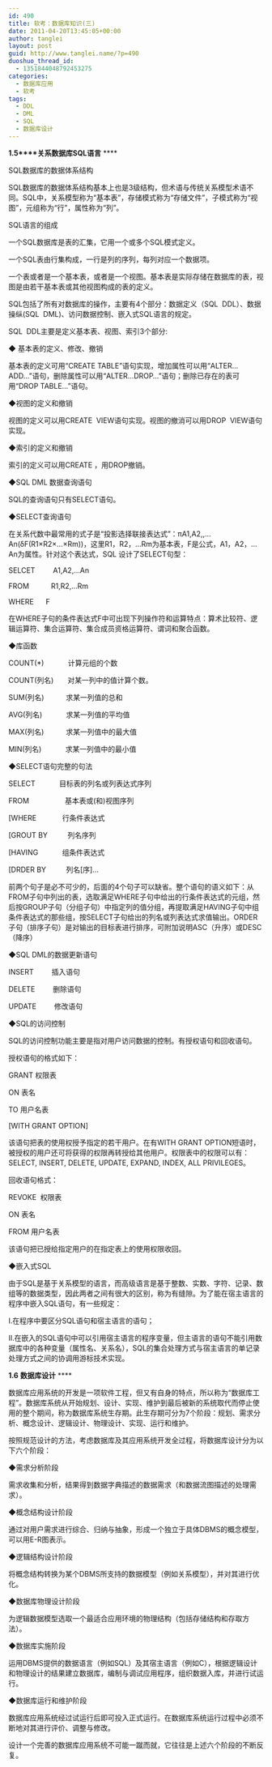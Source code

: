 ```yaml
---
id: 490
title: 软考：数据库知识(三)
date: 2011-04-20T13:45:05+00:00
author: tanglei
layout: post
guid: http://www.tanglei.name/?p=490
duoshuo_thread_id:
  - 1351844048792453275
categories:
  - 数据库应用
  - 软考
tags:
  - DDL
  - DML
  - SQL
  - 数据库设计
---
```

**1.5****关系数据库SQL语言** ****

SQL数据库的数据体系结构

SQL数据库的数据体系结构基本上也是3级结构，但术语与传统关系模型术语不同。SQL中，关系模型称为“基本表”，存储模式称为“存储文件”，子模式称为“视图”，元组称为“行”，属性称为“列”。

SQL语言的组成

一个SQL数据库是表的汇集，它用一个或多个SQL模式定义。

一个SQL表由行集构成，一行是列的序列，每列对应一个数据项。

一个表或者是一个基本表，或者是一个视图。基本表是实际存储在数据库的表，视图是由若干基本表或其他视图构成的表的定义。

SQL包括了所有对数据库的操作，主要有4个部分：数据定义（SQL  DDL）、数据操纵(SQL  DML)、访问数据控制、嵌入式SQL语言的规定。

SQL  DDL主要是定义基本表、视图、索引3个部分:

◆ 基本表的定义、修改、撤销

基本表的定义可用“CREATE TABLE”语句实现，增加属性可以用“ALTER&#8230;ADD&#8230;”语句，删除属性可以用“ALTER&#8230;DROP&#8230;”语句；删除已存在的表可用“DROP TABLE&#8230;”语句。

◆视图的定义和撤销

视图的定义可以用CREATE  VIEW语句实现。视图的撤消可以用DROP  VIEW语句实现。

◆索引的定义和撤销

索引的定义可以用CREATE ，用DROP撤销。

◆SQL DML 数据查询语句

SQL的查询语句只有SELECT语句。

◆SELECT查询语句

在关系代数中最常用的式子是“投影选择联接表达式”：πA1,A2,,&#8230;An(δF(R1×R2×&#8230;×Rm))，这里R1，R2，&#8230;Rm为基本表，F是公式，A1，A2，&#8230;An为属性。针对这个表达式，SQL 设计了SELECT句型：

SELCET         A1,A2,&#8230;An

FROM           R1,R2,&#8230;Rm

WHERE      F

在WHERE子句的条件表达式F中可出现下列操作符和运算特点：算术比较符、逻辑运算符、集合运算符、集合成员资格运算符、谓词和聚合函数。

◆库函数

COUNT(*)            计算元组的个数

COUNT(列名)       对某一列中的值计算个数。

SUM(列名)           求某一列值的总和

AVG(列名)            求某一列值的平均值

MAX(列名)           求某一列值中的最大值

MIN(列名)            求某一列值中的最小值

◆SELECT语句完整的句法

SELECT            目标表的列名或列表达式序列

FROM                  基本表或(和)视图序列

[WHERE             行条件表达式

[GROUT BY          列名序列

[HAVING            组条件表达式

[DRDER BY          列名[序]&#8230;

前两个句子是必不可少的，后面的4个句子可以缺省。整个语句的语义如下：从FROM子句中列出的表，选取满足WHERE子句中给出的行条件表达式的元组，然后按GROUP子句（分组子句）中指定列的值分组，再提取满足HAVING子句中组条件表达式的那些组，按SELECT子句给出的列名或列表达式求值输出。ORDER子句（排序子句）是对输出的目标表进行排序，可附加说明ASC（升序）或DESC（降序）

◆SQL DML的数据更新语句

INSERT         插入语句

DELETE         删除语句

UPDATE         修改语句

◆SQL的访问控制

SQL的访问控制功能主要是指对用户访问数据的控制。有授权语句和回收语句。

授权语句的格式如下：

GRANT 权限表

ON 表名

TO 用户名表

[WITH GRANT OPTION]

该语句把表的使用权授予指定的若干用户。在有WITH GRANT OPTION短语时，被授权的用户还可将获得的权限再转授给其他用户。权限表中的权限可以有：SELECT, INSERT, DELETE, UPDATE, EXPAND, INDEX, ALL PRIVILEGES。

回收语句格式：

REVOKE  权限表

ON 表名

FROM 用户名表

该语句把已授给指定用户的在指定表上的使用权限收回。

◆嵌入式SQL

由于SQL是基于关系模型的语言，而高级语言是基于整数、实数、字符、记录、数组等的数据类型，因此两者之间有很大的区别，称为有缝隙。为了能在宿主语言的程序中嵌入SQL语句，有一些规定：

I.在程序中要区分SQL语句和宿主语言的语句；

II.在嵌入的SQL语句中可以引用宿主语言的程序变量，但主语言的语句不能引用数据库中的各种变量（属性名、关系名），SQL的集合处理方式与宿主语言的单记录处理方式之间的协调用游标技术实现。

**1.6** **数据库设计** ****

数据库应用系统的开发是一项软件工程，但又有自身的特点，所以称为“数据库工程”。数据库系统从开始规划、设计、实现、维护到最后被新的系统取代而停止使用的整个期间，称为数据库系统生存期。此生存期可分为7个阶段：规划、需求分析、概念设计、逻辑设计、物理设计、实现、运行和维护。

按照规范设计的方法，考虑数据库及其应用系统开发全过程，将数据库设计分为以下六个阶段：

◆需求分析阶段

需求收集和分析，结果得到数据字典描述的数据需求（和数据流图描述的处理需求）。

◆概念结构设计阶段

通过对用户需求进行综合、归纳与抽象，形成一个独立于具体DBMS的概念模型，可以用E-R图表示。

◆逻辑结构设计阶段

将概念结构转换为某个DBMS所支持的数据模型（例如关系模型），并对其进行优化。

◆数据库物理设计阶段

为逻辑数据模型选取一个最适合应用环境的物理结构（包括存储结构和存取方法）。

◆数据库实施阶段

运用DBMS提供的数据语言（例如SQL）及其宿主语言（例如C），根据逻辑设计和物理设计的结果建立数据库，编制与调试应用程序，组织数据入库，并进行试运行。

◆数据库运行和维护阶段

数据库应用系统经过试运行后即可投入正式运行。在数据库系统运行过程中必须不断地对其进行评价、调整与修改。

设计一个完善的数据库应用系统不可能一蹴而就，它往往是上述六个阶段的不断反复。

